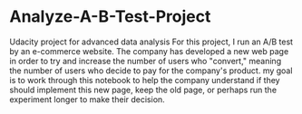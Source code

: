 # Analyze-A-B-Test-Project
Udacity project for advanced data analysis
For this project, I run an A/B test by an e-commerce website.
The company has developed a new web page in order to try and increase the number of users who "convert," meaning the number of users who decide to pay for the company's product.
my goal is to work through this notebook to help the company understand if they should implement this new page, keep the old page, or perhaps run the experiment
longer to make their decision.
